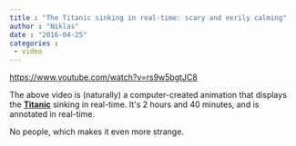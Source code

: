 ```yaml
---
title : "The Titanic sinking in real-time: scary and eerily calming"
author : "Niklas"
date : "2016-04-25"
categories : 
 - video
---
```


https://www.youtube.com/watch?v=rs9w5bgtJC8

The above video is (naturally) a computer-created animation that displays the [**Titanic**](https://en.wikipedia.org/wiki/RMS_Titanic) sinking in real-time. It's 2 hours and 40 minutes, and is annotated in real-time.

No people, which makes it even more strange.
